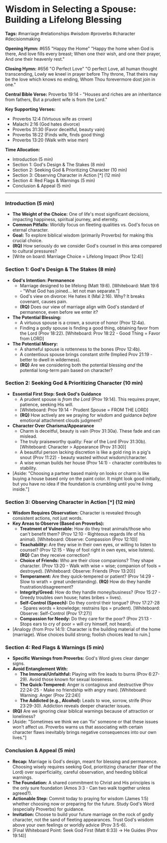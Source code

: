 # Wisdom in Selecting a Spouse: Building a Lifelong Blessing

**Tags:** #marriage #relationships #wisdom #proverbs #character #decisionmaking

**Opening Hymn:** #655 "Happy the Home"
"Happy the home when God is there, And love fills every breast; When one their wish, and one their prayer, And one their heavenly rest."

**Closing Hymn:** #656 "O Perfect Love"
"O perfect Love, all human thought transcending, Lowly we kneel in prayer before Thy throne, That theirs may be the love which knows no ending, Whom Thou forevermore dost join in one."

**Central Bible Verse:** Proverbs 19:14 - "Houses and riches are an inheritance from fathers, But a prudent wife is from the Lord."

**Key Supporting Verses:**
*   Proverbs 12:4 (Virtuous wife as crown)
*   Malachi 2:16 (God hates divorce)
*   Proverbs 31:30 (Favor deceitful, beauty vain)
*   Proverbs 18:22 (Finds wife, finds good thing)
*   Proverbs 13:20 (Walk with wise men)

**Time Allocation:**
*   Introduction (5 min)
*   Section 1: God's Design & The Stakes (8 min)
*   Section 2: Seeking God & Prioritizing Character (10 min)
*   Section 3: Observing Character in Action [*] (12 min)
*   Section 4: Red Flags & Warnings (5 min)
*   Conclusion & Appeal (5 min)

---

### Introduction (5 min)

*   **The Weight of the Choice:** One of life's most significant decisions, impacting happiness, spiritual journey, and eternity.
*   **Common Pitfalls:** Worldly focus on fleeting qualities vs. God's focus on eternal character.
*   **Goal:** To explore biblical wisdom (primarily Proverbs) for making this crucial choice.
*   **(RQ)** How seriously do we consider God's counsel in this area compared to cultural pressures?
*   [Write on board: Marriage Choice = Lifelong Impact (Prov 12:4)]

### Section 1: God's Design & The Stakes (8 min)

*   **God's Intention: Permanence**
    *   Marriage designed to be lifelong (Matt 19:6). [Whiteboard: Matt 19:6 - "What God has joined... let not man separate."]
    *   God's view on divorce: He hates it (Mal 2:16). Why? It breaks covenant, causes pain.
    *   **(RQ)** Does our view of marriage align with God's standard of permanence, even before we enter it?
*   **The Potential Blessing:**
    *   A virtuous spouse is a crown, a source of honor (Prov 12:4a).
    *   Finding a godly spouse is finding a good thing, obtaining favor from the Lord (Prov 18:22). [Whiteboard: Prov 18:22 - Good Thing = Favor from LORD]
*   **The Potential Misery:**
    *   A shameful spouse is rottenness to the bones (Prov 12:4b).
    *   A contentious spouse brings constant strife (Implied Prov 21:19 - better to dwell in wilderness).
    *   **(RQ)** Are we considering both the potential blessing *and* the potential long-term pain based on character?

### Section 2: Seeking God & Prioritizing Character (10 min)

*   **Essential First Step: Seek God's Guidance**
    *   A prudent spouse is *from the Lord* (Prov 19:14). This requires prayer, patience, seeking His will.
    *   [Whiteboard: Prov 19:14 - Prudent Spouse = FROM THE LORD]
    *   **(RQ)** How actively are we praying for wisdom and guidance *before* emotional attachment clouds judgment?
*   **Character Over Charisma/Appearance**
    *   Charm is deceitful, beauty is vain (Prov 31:30a). These fade and can mislead.
    *   The truly praiseworthy quality: Fear of the Lord (Prov 31:30b). [Whiteboard: Character > Appearance (Prov 31:30)]
    *   A beautiful person lacking discretion is like a gold ring in a pig's snout (Prov 11:22) - beauty wasted without wisdom/character.
    *   A wise woman builds her house (Prov 14:1) - character contributes to stability.
*   [Aside: "Choosing a partner based mainly on looks or charm is like buying a house based only on the paint color. It might look good initially, but you have no idea if the foundation is crumbling until you're living inside."]

### Section 3: Observing Character in Action [*] (12 min)

*   **Wisdom Requires Observation:** Character is revealed through consistent actions, not just words.
*   **Key Areas to Observe (Based on Proverbs):**
    *   **Treatment of Vulnerable:** How do they treat animals/those who can't benefit them? (Prov 12:10 - Righteous regards life of his animal). [Whiteboard: Observe: Compassion (Prov 12:10)]
    *   **Teachability:** Are they wise in their own eyes, or willing to listen to counsel? (Prov 12:15 - Way of fool right in own eyes, wise listens). **(RQ)** Can they receive correction?
    *   **Choice of Friends:** Who are their close companions? They shape character. (Prov 13:20 - Walk with wise = wise; companion of fools = destroyed). [Whiteboard: Observe: Friends (Prov 13:20)]
    *   **Temperament:** Are they quick-tempered or patient? (Prov 14:29 - Slow to wrath = great understanding). **(RQ)** How do they handle frustration/disagreement?
    *   **Integrity/Greed:** How do they handle money/business? (Prov 15:27 - Greedy troubles own house; hates bribes = lives).
    *   **Self-Control (Speech):** Do they control their tongue? (Prov 17:27-28 - Spares words = knowledge; restrains lips = prudent). [Whiteboard: Observe: Self-Control (Prov 17:27)]
    *   **Compassion for Needy:** Do they care for the poor? (Prov 21:13 - Stops ears to cry of poor = will cry himself, not heard).
*   [Analogy (from Prov 14:1): Character is the building material of the home (marriage). Wise choices build strong; foolish choices lead to ruin.]

### Section 4: Red Flags & Warnings (5 min)

*   **Specific Warnings from Proverbs:** God's Word gives clear danger signs.
*   **Avoid Entanglement With:**
    *   **The Immoral/Unfaithful:** Playing with fire leads to burns (Prov 6:27-29). Avoid those known for sexual looseness.
    *   **The Quick-Tempered:** Anger is contagious and destructive (Prov 22:24-25 - Make no friendship with angry man). [Whiteboard: Warning: Anger (Prov 22:24)]
    *   **The Addicted (e.g., Alcohol):** Leads to woe, sorrow, strife (Prov 23:29-30). Addiction reveals deeper character issues.
*   **(RQ)** Are we ignoring clear biblical warnings because of attraction or loneliness?
*   [Aside: "Sometimes we think we can 'fix' someone or that these issues won't affect *us*. Proverbs warns us that associating with certain character flaws inevitably brings negative consequences into our own lives."]

### Conclusion & Appeal (5 min)

*   **Recap:** Marriage is God's design, meant for blessing and permanence. Choosing wisely requires seeking God, prioritizing character (fear of the Lord) over superficiality, careful observation, and heeding biblical warnings.
*   **The Foundation:** A shared commitment to Christ and His principles is the only sure foundation (Amos 3:3 - Can two walk together unless agreed?).
*   **Actionable Step:** Commit today to praying for wisdom (James 1:5) whether choosing now or preparing for the future. Study God's Word (especially Proverbs) for guidance.
*   **Invitation:** Choose to build your future marriage on the rock of godly character, not the sand of fleeting appearances. Trust God's wisdom above your own feelings or worldly advice (Prov 3:5-6).
*   [Final Whiteboard Point: Seek God First (Matt 6:33) -> He Guides (Prov 19:14)]